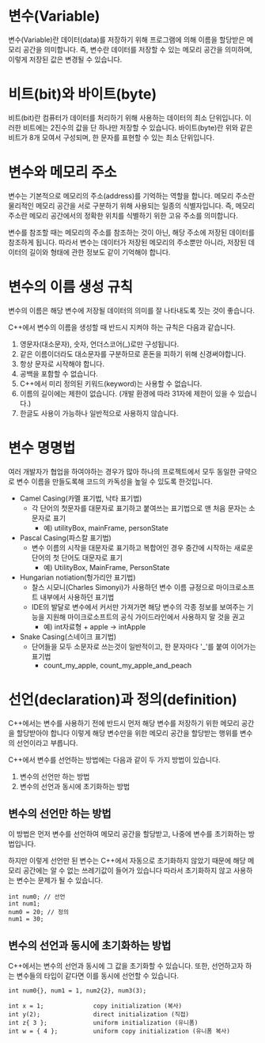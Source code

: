 # 변수(Variable)
변수(Variable)란 데이터(data)를 저장하기 위해 프로그램에 의해 이름을 할당받은 메모리 공간을 의미합니다.
즉, 변수란 데이터를 저장할 수 있는 메모리 공간을 의미하며, 이렇게 저장된 값은 변경될 수 있습니다.

# 비트(bit)와 바이트(byte)
비트(bit)란 컴퓨터가 데이터를 처리하기 위해 사용하는 데이터의 최소 단위입니다.
이러한 비트에는 2진수의 값을 단 하나만 저장할 수 있습니다.
바이트(byte)란 위와 같은 비트가 8개 모여서 구성되며, 한 문자를 표현할 수 있는 최소 단위입니다.

# 변수와 메모리 주소

변수는 기본적으로 메모리의 주소(address)를 기억하는 역할을 합니다.
메모리 주소란 물리적인 메모리 공간을 서로 구분하기 위해 사용되는 일종의 식별자입니다.
즉, 메모리 주소란 메모리 공간에서의 정확한 위치를 식별하기 위한 고유 주소를 의미합니다.

변수를 참조할 때는 메모리의 주소를 참조하는 것이 아닌, 해당 주소에 저장된 데이터를 참조하게 됩니다. 따라서 변수는 데이터가 저장된 메모리의 주소뿐만 아니라, 저장된 데이터의 길이와 형태에 관한 정보도 같이 기억해야 합니다.

# 변수의 이름 생성 규칙

변수의 이름은 해당 변수에 저장될 데이터의 의미를 잘 나타내도록 짓는 것이 좋습니다.

C++에서 변수의 이름을 생성할 때 반드시 지켜야 하는 규칙은 다음과 같습니다.
1. 영문자(대소문자), 숫자, 언더스코어(_)로만 구성됩니다.
2. 같은 이름이더라도 대소문자를 구분하므로 혼돈을 피하기 위해 신경써야합니다.
3. 항상 문자로 시작해야 합니다.
4. 공백을 포함할 수 없습니다.
5. C++에서 미리 정의된 키워드(keyword)는 사용할 수 없습니다.
6. 이름의 길이에는 제한이 없습니다. (개발 환경에 따라 31자에 제한이 있을 수 있습니다.)
7. 한글도 사용이 가능하나 일반적으로 사용하지 않습니다.


# 변수 명명법

여러 개발자가 협업을 하여야하는 경우가 많아 하나의 프로젝트에서 모두 동일한 규약으로 변수 이름을 만들도록해 코드의 카독성을 높일 수 있도록 한것입니다.

+ Camel Casing(카멜 표기법, 낙타 표기법)
    + 각 단어의 첫문자를 대문자로 표기하고 붙여쓰는 표기법으로 맨 처음 문자는 소문자로 표기
        + 예) utilityBox, mainFrame, personState
+ Pascal Casing(파스칼 표기법)
    + 변수 이름의 시작을 대문자로 표기하고 복합어인 경우 중간에 시작하는 새로운 단어의 첫 단어도 대문자로 표기
        + 예) UtilityBox, MainFrame, PersonState
+ Hungarian notiation(헝가리안 표기법)
    + 찰스 시모니(Charles Simonyi)가 사용하던 변수 이름 규정으로 마이크로소프트 내부에서 사용하던 표기법
    + IDE의 발달로 변수에서 커서만 가져가면 해당 변수의 각종 정보를 보여주는 기능을 지원해 마이크로소프트의 공식 가이드라인에서 사용하지 말 것을 권고
        + 예) int자료형 + apple -> intApple
+ Snake Casing(스네이크 표기법)
    + 단어들을 모두 소문자로 쓰는것이 일반적이고, 한 문자마다 '_'를 붙여 이어가는 표기법
        + count_my_apple, count_my_apple_and_peach

# 선언(declaration)과 정의(definition)

C++에서는 변수를 사용하기 전에 반드시 먼저 해당 변수를 저장하기 위한 메모리 공간을 할당받아야 합니다 이렇게 해당 변수만을 위한 메모리 공간을 할당받는 행위를 변수의 선언이라고 부릅니다.

C++에서 변수를 선언하는 방법에는 다음과 같이 두 가지 방법이 있습니다.
1. 변수의 선언만 하는 방법
2. 변수의 선언과 동시에 초기화하는 방법

## 변수의 선언만 하는 방법

이 방법은 먼저 변수를 선언하여 메모리 공간을 할당받고, 나중에 변수를 초기화하는 방법입니다.

하지만 이렇게 선언만 된 변수는 C++에서 자동으로 초기화하지 않았기 때문에 해당 메모리 공간에는 알 수 없는 쓰레기값이 들어가 있습니다 따라서 초기화하지 않고 사용하는 변수는 문제가 될 수 있습니다.

```
int num0; // 선언
int num1;
num0 = 20; // 정의
num1 = 30;
```

## 변수의 선언과 동시에 초기화하는 방법

C++에서는 변수의 선언과 동시에 그 값을 초기화할 수 있습니다.
또한, 선언하고자 하는 변수들의 타입이 같다면 이를 동시에 선언할 수 있습니다.

```
int num0{}, num1 = 1, num2{2}, num3(3);

int x = 1;              copy initialization (복사)
int y(2);               direct initialization (직접)
int z{ 3 };             uniform initialization (유니폼)
int w = { 4 };          uniform copy initialization (유니폼 복사)
```